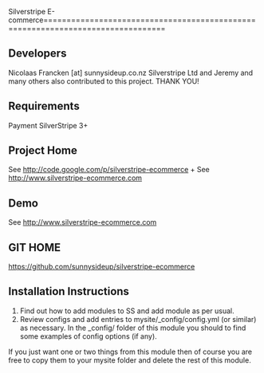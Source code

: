 Silverstripe E-commerce================================================================================


Developers
-----------------------------------------------
Nicolaas Francken [at] sunnysideup.co.nz
Silverstripe Ltd and Jeremy and many others
also contributed to this project. THANK YOU!


Requirements
-----------------------------------------------
Payment
SilverStripe 3+

Project Home
-----------------------------------------------
See http://code.google.com/p/silverstripe-ecommerce
+
See http://www.silverstripe-ecommerce.com

Demo
-----------------------------------------------
See http://www.silverstripe-ecommerce.com


GIT HOME
-----------------------------------------------
https://github.com/sunnysideup/silverstripe-ecommerce


Installation Instructions
-----------------------------------------------
1. Find out how to add modules to SS and add module as per usual.
2. Review configs and add entries to mysite/_config/config.yml
(or similar) as necessary.
In the _config/ folder of this module
you should to find some examples of config options (if any).

If you just want one or two things from this module
then of course you are free to copy them to your
mysite folder and delete the rest of this module.



